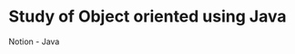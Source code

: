 # Study of Object oriented using Java 

<a herf="https://chestnut-dove-901.notion.site/Java-459842475d434f92b93ccb6263a071da">Notion - Java</a>
